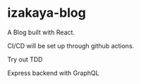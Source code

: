 # izakaya-blog

A Blog built with React.

CI/CD will be set up through github actions.

Try out TDD

Express backend with GraphQL

